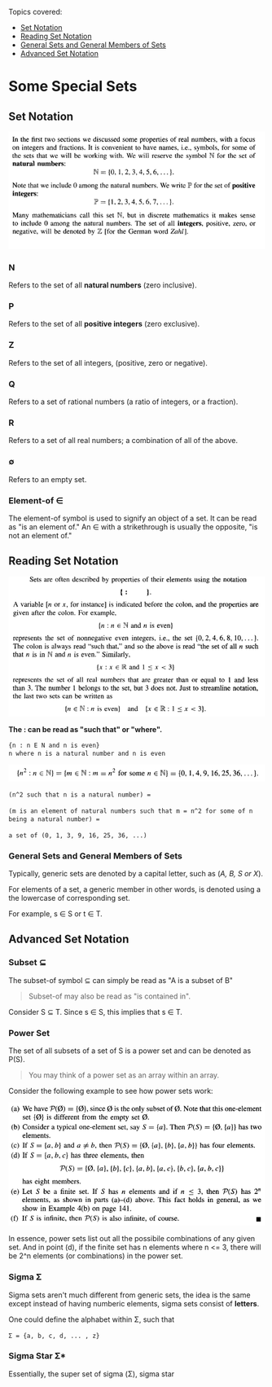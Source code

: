 Topics covered:
- [Set Notation](set-notation) 
- [Reading Set Notation](reading-set-notation) 
- [General Sets and General Members of Sets](general-sets-and-general-memebers-of-sets) 
- [Advanced Set Notation](advanced-set-notation) 

# Some Special Sets

## Set Notation

![NPZ](assets/NPZ.png)

### N

Refers to the set of all **natural numbers** (zero inclusive).

### P

Refers to the set of all **positive integers** (zero exclusive).

### Z

Refers to the set of all integers, (positive, zero or negative).

### Q

Refers to a set of rational numbers (a ratio of integers, or a fraction).

### R

Refers to a set of all real numbers; a combination of all of the above.

### ∅

Refers to an empty set.

### Element-of ∈

The element-of symbol is used to signify an object of a set. It can be read as "is an 
element of." An ∈ with a strikethrough is usually the opposite, "is not an element of."

## Reading Set Notation

![setnotation](assets/setnotation.png)

**The : can be read as "such that" or "where".** 
```
{n : n E N and n is even}
n where n is a natural number and n is even
```

![n2](assets/dummy.png)

```
(n^2 such that n is a natural number) =

(m is an element of natural numbers such that m = n^2 for some of n
being a natural number) =

a set of (0, 1, 3, 9, 16, 25, 36, ...)
```

### General Sets and General Members of Sets

Typically, generic sets are denoted by a capital letter, such as (*A, B, S
or X*).

For elements of a set, a generic member in other words, is denoted using a the lowercase
of corresponding set.

For example, s ∈ S or t ∈ T. 

## Advanced Set Notation

### Subset ⊆

The subset-of symbol ⊆ can simply be read as "A is a subset of B"
> Subset-of may also be read as "is contained in".

Consider S ⊆ T. Since s ∈ S, this implies that s ∈ T.

### Power Set

The set of all subsets of a set of S is a power set and can be denoted as P(S).
> You may think of a power set as an array within an array.

Consider the following example to see how power sets work:

![PowerSet](assets/PowerSet.png)

In essence, power sets list out all the possibile combinations of any given set.
And in point (d), if the finite set has n elements where n <= 3, there will
be 2^n elements (or combinations) in the power set.

### Sigma Σ

Sigma sets aren't much different from generic sets, the idea is the same except instead of
having numberic elements, sigma sets consist of **letters**.

One could define the alphabet within Σ, such that

`Σ = {a, b, c, d, ... , z}`

### Sigma Star Σ*

Essentially, the super set of sigma (Σ), sigma star  
